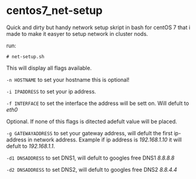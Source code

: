 # centos7_net-setup

Quick and dirty but handy network setup skript in bash for centOS 7 that i made to make it easyer to setup network in cluster nods.

run:

`# net-setup.sh`

This will display all flags available.

`-n HOSTNAME` to set your hostname this is optional!

`-i IPADDRESS` to set your ip address.

`-f INTERFACE` to set the interface the address will be sett on. Will defult to *eth0*

Optional. If none of this flags is ditected adefult value will be placed.

`-g GATEWAYADDRESS` to set your gateway address, will defult the first ip-address in network address.
Example if ip address is *192.168.1.10* it will defult to *192.168.1.1*.

`-d1 DNSADDRESS` to set DNS1, will defult to googles free DNS1 *8.8.8.8*

`-d2 DNSADDRESS` to set DNS2, will defult to googles free DNS2 *8.8.4.4*

